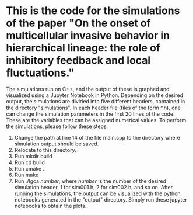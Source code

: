 # This is the code for the simulations of the paper "On the onset of multicellular invasive behavior in hierarchical lineage: the role of inhibitory feedback and local fluctuations."

The simulations run on C++, and the output of these is graphed and visualized using a Jupyter Notebook in Python. Depending on the desired output, the simulations are divided into five different headers, contained in the directory "simulations". In each header file (files of the form *.h), one can change the simulation parameters in the first 20 lines of the code. These are the variables that can be assigned numerical values.
To perform the simulations, please follow these steps:
1. Change the path at line 14 of the file main.cpp to the directory where simulation output should be saved.
2. Relocate to this directory.
3. Run mkdir build
4. Run cd build
5. Run cmake ..
6. Run make
7. Run ./lgca *number*, where *number* is the number of the desired simulation header, 1 for sim001.h, 2 for sim002.h, and so on.
After running the simulations, the output can be visualized with the python notebooks generated in the "output" directory. Simply run these jupyter notebooks to obtain the plots.
